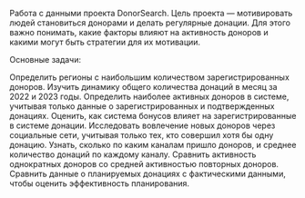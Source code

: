 Работа с данными проекта DonorSearch. Цель проекта — мотивировать людей становиться донорами и делать регулярные донации. Для этого важно понимать, какие факторы влияют на активность доноров и какими могут быть стратегии для их мотивации.

Основные задачи:

Определить регионы с наибольшим количеством зарегистрированных доноров. 
Изучить динамику общего количества донаций в месяц за 2022 и 2023 годы. 
Определить наиболее активных доноров в системе, учитывая только данные о зарегистрированных и подтвержденных донациях.
Оценить, как система бонусов влияет на зарегистрированные в системе донации. 
Исследовать вовлечение новых доноров через социальные сети, учитывая только тех, кто совершил хотя бы одну донацию. 
Узнать, сколько по каким каналам пришло доноров, и среднее количество донаций по каждому каналу. 
Сравнить активность однократных доноров со средней активностью повторных доноров. Сравнить данные о планируемых донациях с фактическими данными, чтобы оценить эффективность планирования.
